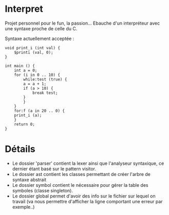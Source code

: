 # Interpret

Projet personnel pour le fun, la passion...
Ebauche d'un interpréteur avec une syntaxe proche de celle du C.

Syntaxe actuellement acceptée :

```
void print_i (int val) {
    $printi (val, 0);
}

int main () {
    int a = 0;
    for (i in 0 .. 10) {
        while:test (true) {
	    a = a + 1;
	    if (a > 10) {
	        break test;
	    }
        }
    }
    for:f (a in 20 .. 0) {
	print_i (a);
    }
    return 0;
}
```

# Détails

- Le dossier 'parser' contient la lexer ainsi que l'analyseur syntaxique, ce dernier étant basé sur le pattern visitor.
- Le dossier ast contient les classes permettant de créer l'arbre de syntaxe abstrait
- Le dossier symbol contient le nécessaire pour gérer la table des symboles (classe singleton).
- Le dossier global permet d'avoir des info sur le fichier sur lequel on travail (va nous permettre d'afficher la ligne comportant une erreur par exemple..)

